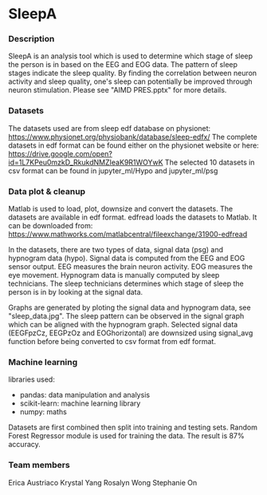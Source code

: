 # SleepA
### Description
SleepA is an analysis tool which is used to determine which stage of sleep the person is in based on the EEG and EOG data. The pattern of sleep stages indicate the sleep quality. By finding the correlation between neuron activity and sleep quality, one's sleep can potentially be improved through neuron stimulation.
Please see "AIMD PRES.pptx" for more details.

### Datasets
The datasets used are from sleep edf database on physionet: https://www.physionet.org/physiobank/database/sleep-edfx/
The complete datasets in edf format can be found either on the physionet website or here: https://drive.google.com/open?id=1L7KPeu0mzkD_RkukdNMZIeaK9R1WOYwK
The selected 10 datasets in csv format can be found in jupyter_ml/Hypo and jupyter_ml/psg

### Data plot & cleanup
Matlab is used to load, plot, downsize and convert the datasets.
The datasets are available in edf format. edfread loads the datasets to Matlab. It can be downloaded from: https://www.mathworks.com/matlabcentral/fileexchange/31900-edfread

In the datasets, there are two types of data, signal data (psg) and hypnogram data (hypo).
Signal data is computed from the EEG and EOG sensor output. EEG measures the brain neuron activity. EOG measures the eye movement.
Hypnogram data is manually computed by sleep technicians. The sleep technicians determines which stage of sleep the person is in by looking at the signal data.

Graphs are generated by ploting the signal data and hypnogram data, see "sleep_data.jpg". The sleep pattern can be observed in the signal graph which can be aligned with the hypnogram graph. Selected signal data (EEGFpzCz, EEGPzOz and EOGhorizontal) are downsized using signal_avg function before being converted to csv format from edf format.

### Machine learning
libraries used:
- pandas: data manipulation and analysis
- scikit-learn: machine learning library
- numpy: maths

Datasets are first combined then split into training and testing sets. Random Forest Regressor module is used for training the data.
The result is 87% accuracy.

### Team members
Erica Austriaco
Krystal Yang
Rosalyn Wong
Stephanie On
